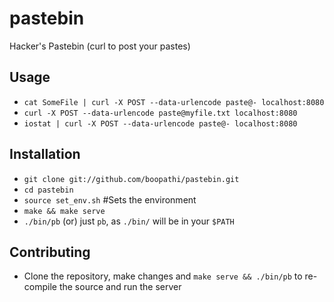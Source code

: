 # pastebin

Hacker's Pastebin (curl to post your pastes)

## Usage

+ `cat SomeFile | curl -X POST --data-urlencode paste@- localhost:8080`
+ `curl -X POST --data-urlencode paste@myfile.txt localhost:8080`
+ `iostat | curl -X POST --data-urlencode paste@- localhost:8080`

## Installation

+ `git clone git://github.com/boopathi/pastebin.git`
+ `cd pastebin`
+ `source set_env.sh` #Sets the environment
+ `make && make serve`
+ `./bin/pb` (or) just `pb`, as `./bin/` will be in your `$PATH`

## Contributing

+ Clone the repository, make changes and `make serve && ./bin/pb` to re-compile the source and run the server
